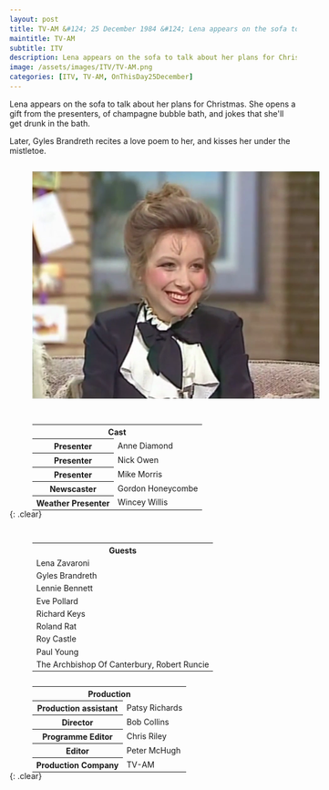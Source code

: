 ```yaml
---
layout: post
title: TV-AM &#124; 25 December 1984 &#124; Lena appears on the sofa to talk about her plans for Christmas.
maintitle: TV-AM
subtitle: ITV
description: Lena appears on the sofa to talk about her plans for Christmas.
image: /assets/images/ITV/TV-AM.png
categories: [ITV, TV-AM, OnThisDay25December]
---
```


Lena appears on the sofa to talk about her plans for Christmas. She opens a gift from the presenters, of champagne bubble bath, and jokes that she'll get drunk in the bath.

Later, Gyles Brandreth recites a love poem to her, and kisses her under the mistletoe.

<figure class="fig1">
<img src="/assets/images/ITV/TV-AM.png" class="full-width" />
</figure>

<figure class="fig2">
<figcaption>
<table style="width:100%;">
<tr><th colspan="2" style="text-align:center;" class="h3">Cast</th></tr>
<tr><th>Presenter</th><td>Anne Diamond</td></tr>
<tr><th>Presenter</th><td>Nick Owen</td></tr>
<tr><th>Presenter</th><td>Mike Morris</td></tr>
<tr><th>Newscaster</th><td>Gordon Honeycombe</td></tr>
<tr><th>Weather Presenter</th><td>Wincey Willis</td></tr>
</table>
</figcaption>
</figure>

{: .clear}

<figure class="fig1">
<figcaption>
<table style="width:100%;">
<tr><th style="text-align:center;" class="h3">Guests</th></tr>
<tr><td>Lena Zavaroni</td></tr>
<tr><td>Gyles Brandreth</td></tr>
<tr><td>Lennie Bennett</td></tr>
<tr><td>Eve Pollard</td></tr>
<tr><td>Richard Keys</td></tr>
<tr><td>Roland Rat</td></tr>
<tr><td>Roy Castle</td></tr>
<tr><td>Paul Young</td></tr>
<tr><td>The Archbishop Of Canterbury, Robert Runcie</td></tr>
</table>
</figcaption>
</figure>

<figure class="fig2">
<figcaption>
<table style="width:100%;">
<tr><th colspan="2" style="text-align:center;" class="h3">Production</th></tr>
<tr><th>Production assistant</th><td>Patsy Richards</td></tr>
<tr><th>Director</th><td>Bob Collins</td></tr>
<tr><th>Programme Editor</th><td>Chris Riley</td></tr>
<tr><th>Editor</th><td>Peter McHugh</td></tr>
<tr><th>Production Company</th><td>TV-AM</td></tr>
</table>
</figcaption>
</figure>

<br />{: .clear}

<style>
.fig1 {float:left; width:49%;}

.fig2 {float:right; width:49%;}

figcaption {float:right; width:100%;}

@media screen and (orientation:portrait) {
.fig1, .fig2 {float:left; width:100%;}
figcaption {float:left; width:100%; margin-bottom: -30px;}
}
</style>

